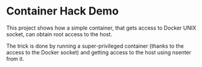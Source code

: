 # Container Hack Demo
This project shows how a simple container, that gets access to Docker UNIX socket, 
can obtain root access to the host.

The trick is done by running a super-privileged container (thanks to the access to the Docker socket)
and getting access to the host using nsenter from it.

